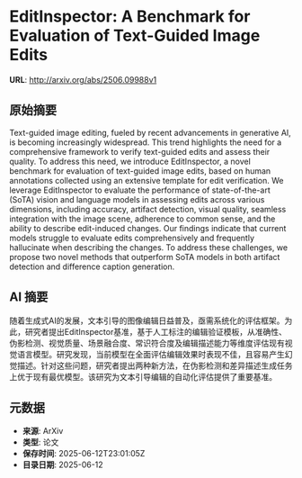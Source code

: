 # EditInspector: A Benchmark for Evaluation of Text-Guided Image Edits

**URL**: http://arxiv.org/abs/2506.09988v1

## 原始摘要

Text-guided image editing, fueled by recent advancements in generative AI, is
becoming increasingly widespread. This trend highlights the need for a
comprehensive framework to verify text-guided edits and assess their quality.
To address this need, we introduce EditInspector, a novel benchmark for
evaluation of text-guided image edits, based on human annotations collected
using an extensive template for edit verification. We leverage EditInspector to
evaluate the performance of state-of-the-art (SoTA) vision and language models
in assessing edits across various dimensions, including accuracy, artifact
detection, visual quality, seamless integration with the image scene, adherence
to common sense, and the ability to describe edit-induced changes. Our findings
indicate that current models struggle to evaluate edits comprehensively and
frequently hallucinate when describing the changes. To address these
challenges, we propose two novel methods that outperform SoTA models in both
artifact detection and difference caption generation.


## AI 摘要

随着生成式AI的发展，文本引导的图像编辑日益普及，亟需系统化的评估框架。为此，研究者提出EditInspector基准，基于人工标注的编辑验证模板，从准确性、伪影检测、视觉质量、场景融合度、常识符合度及编辑描述能力等维度评估现有视觉语言模型。研究发现，当前模型在全面评估编辑效果时表现不佳，且容易产生幻觉描述。针对这些问题，研究者提出两种新方法，在伪影检测和差异描述生成任务上优于现有最优模型。该研究为文本引导编辑的自动化评估提供了重要基准。

## 元数据

- **来源**: ArXiv
- **类型**: 论文
- **保存时间**: 2025-06-12T23:01:05Z
- **目录日期**: 2025-06-12
